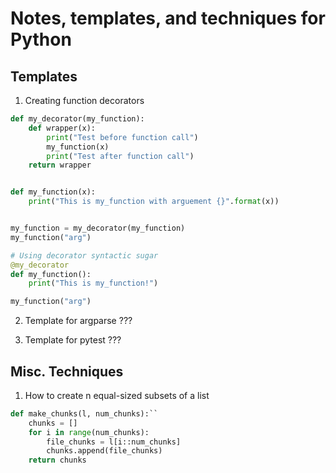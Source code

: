 # Notes, templates, and techniques for Python

## Templates 

1. Creating function decorators
```python
def my_decorator(my_function):
    def wrapper(x):
        print("Test before function call")
        my_function(x)
        print("Test after function call")
    return wrapper


def my_function(x):
    print("This is my_function with arguement {}".format(x))


my_function = my_decorator(my_function)
my_function("arg")

# Using decorator syntactic sugar
@my_decorator
def my_function():
    print("This is my_function!")

my_function("arg")
```

2. Template for argparse
???

3. Template for pytest
???

## Misc. Techniques
1. How to create n equal-sized subsets of a list
```python
def make_chunks(l, num_chunks):``
    chunks = []
    for i in range(num_chunks):
        file_chunks = l[i::num_chunks]
        chunks.append(file_chunks)
    return chunks
```

